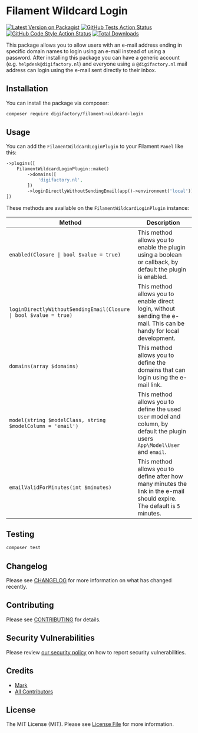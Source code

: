 # Filament Wildcard Login 

[![Latest Version on Packagist](https://img.shields.io/packagist/v/digifactory/filament-wildcard-login.svg?style=flat-square)](https://packagist.org/packages/digifactory/filament-wildcard-login)
[![GitHub Tests Action Status](https://img.shields.io/github/actions/workflow/status/digifactory/filament-wildcard-login/run-tests.yml?branch=main&label=tests&style=flat-square)](https://github.com/digifactory/filament-wildcard-login/actions?query=workflow%3Arun-tests+branch%3Amain)
[![GitHub Code Style Action Status](https://img.shields.io/github/actions/workflow/status/digifactory/filament-wildcard-login/fix-php-code-styling.yml?branch=main&label=code%20style&style=flat-square)](https://github.com/digifactory/filament-wildcard-login/actions?query=workflow%3A"Fix+PHP+code+styling"+branch%3Amain)
[![Total Downloads](https://img.shields.io/packagist/dt/digifactory/filament-wildcard-login.svg?style=flat-square)](https://packagist.org/packages/digifactory/filament-wildcard-login)


This package allows you to allow users with an e-mail address ending in specific domain names to login using an e-mail instead of using a password. After installing this package you can have a generic account (e.g. `helpdesk@digifactory.nl`) and everyone using a `@digifactory.nl` mail address can login using the e-mail sent directly to their inbox.

## Installation

You can install the package via composer:

```bash
composer require digifactory/filament-wildcard-login
```

## Usage

You can add the `FilamentWildcardLoginPlugin` to your Filament `Panel` like this:

```php
->plugins([
    FilamentWildcardLoginPlugin::make()
        ->domains([
            'digifactory.nl',
        ])
        ->loginDirectlyWithoutSendingEmail(app()->environment('local')),
])
```

These methods are available on the `FilamentWildcardLoginPlugin` instance:

| Method                                                            | Description                                                                                                                  |
|-------------------------------------------------------------------|------------------------------------------------------------------------------------------------------------------------------|
| `enabled(Closure \| bool $value = true)`                          | This method allows you to enable the plugin using a boolean or callback, by default the plugin is enabled.                   |
| `loginDirectlyWithoutSendingEmail(Closure \| bool $value = true)` | This method allows you to enable direct login, without sending the e-mail. This can be handy for local development.          |
| `domains(array $domains)`                                         | This method allows you to define the domains that can login using the e-mail link.                                           |
| `model(string $modelClass, string $modelColumn = 'email')`        | This method allows you to define the used `User` model and column, by default the plugin users `App\Model\User` and `email`. |
| `emailValidForMinutes(int $minutes)`                              | This method allows you to define after how many minutes the link in the e-mail should expire. The default is `5` minutes.    |

## Testing

```bash
composer test
```

## Changelog

Please see [CHANGELOG](CHANGELOG.md) for more information on what has changed recently.

## Contributing

Please see [CONTRIBUTING](.github/CONTRIBUTING.md) for details.

## Security Vulnerabilities

Please review [our security policy](../../security/policy) on how to report security vulnerabilities.

## Credits

- [Mark](https://github.com/mrk-j)
- [All Contributors](../../contributors)

## License

The MIT License (MIT). Please see [License File](LICENSE.md) for more information.
